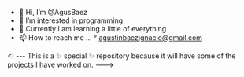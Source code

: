 - 👋 Hi, I’m @AgusBaez
- 👀 I’m interested in programming
- 🌱 Currently I am learning a little of everything
- 📫 How to reach me ...
    ° agustinbaezignacio@gmail.com

<! ---
This is a ✨ special ✨ repository because it will have some of the projects I have worked on.
--->
